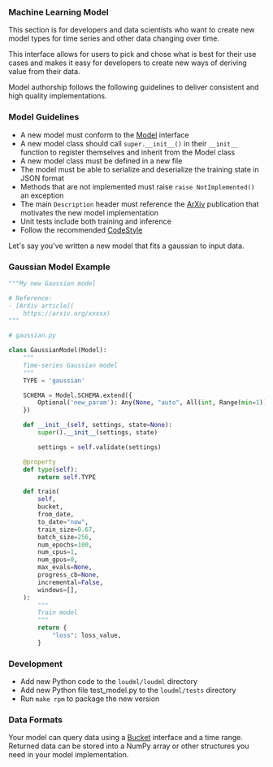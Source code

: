 ### Machine Learning Model

This section is for developers and data scientists who want to
create new model types for time series and other data changing over
time.

This interface allows for users to pick and chose what is best for their
use cases and makes it easy for developers to create new ways of
deriving value from their data.

Model authorship follows the following guidelines to deliver consistent
and high quality implementations.

### Model Guidelines

- A new model must conform to the [Model][] interface
- A new model class should call `super.__init__()` in their `__init__` function to register
  themselves and inherit from the Model class
- A new model class must be defined in a new file
- The model must be able to serialize and deserialize the training state in JSON format
- Methods that are not implemented must raise `raise NotImplemented()` an exception
- The main `Description` header must reference the [ArXiv](https://arxiv.org)
  publication that motivates the new model implementation
- Unit tests include both training and inference
- Follow the recommended [CodeStyle][]

Let's say you've written a new model that fits a gaussian to input data.

### Gaussian Model Example

```python
"""My new Gaussian model

# Reference:
- [ArXiv article](
    https://arxiv.org/xxxxx)
"""

# gaussian.py

class GaussianModel(Model):
    """
    Time-series Gaussian model
    """
    TYPE = 'gaussian'

    SCHEMA = Model.SCHEMA.extend({
        Optional('new_param'): Any(None, "auto", All(int, Range(min=1))),
    })

    def __init__(self, settings, state=None):
        super().__init__(settings, state)

        settings = self.validate(settings)

    @property
    def type(self):
        return self.TYPE

    def train(
        self,
        bucket,
        from_date,
        to_date="now",
        train_size=0.67,
        batch_size=256,
        num_epochs=100,
        num_cpus=1,
        num_gpus=0,
        max_evals=None,
        progress_cb=None,
        incremental=False,
        windows=[],
    ):
        """
        Train model
        """
        return {
            "loss": loss_value,
        }
```

### Development

* Add new Python code to the `loudml/loudml` directory
* Add new Python file test_model.py to the `loudml/tests` directory
* Run `make rpm` to package the new version

### Data Formats

Your model can query data using a [Bucket] interface and a time range.
Returned data can be stored into a NumPy array or other structures you
need in your model implementation.

[CodeStyle]: https://github.com/regel/loudml/wiki/CodeStyle
[Model]: https://raw.githubusercontent.com/regel/loudml/master/loudml/loudml/model.py
[Bucket]: https://raw.githubusercontent.com/regel/loudml/master/loudml/loudml/bucket.py

